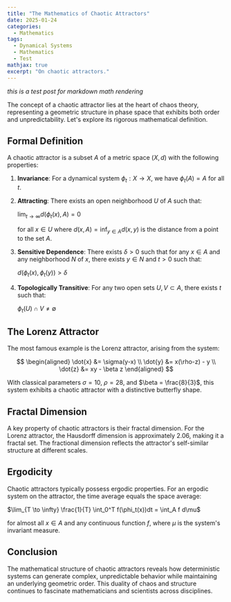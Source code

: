 ```yaml
---
title: "The Mathematics of Chaotic Attractors"
date: 2025-01-24
categories:
  - Mathematics
tags:
  - Dynamical Systems
  - Mathematics
  - Test
mathjax: true
excerpt: "On chaotic attractors."
---
```


*this is a test post for markdown math rendering*

The concept of a chaotic attractor lies at the heart of chaos theory, representing a geometric structure in phase space that exhibits both order and unpredictability. Let's explore its rigorous mathematical definition.

## Formal Definition

A chaotic attractor is a subset $A$ of a metric space $(X,d)$ with the following properties:

1. **Invariance**: For a dynamical system $\phi_t: X \to X$, we have $\phi_t(A) = A$ for all $t$.

2. **Attracting**: There exists an open neighborhood $U$ of $A$ such that:

   $\lim_{t \to \infty} d(\phi_t(x), A) = 0$
   
   for all $x \in U$ where $d(x,A) = \inf_{y \in A} d(x,y)$ is the distance from a point to the set $A$.

3. **Sensitive Dependence**: There exists $\delta > 0$ such that for any $x \in A$ and any neighborhood $N$ of $x$, there exists $y \in N$ and $t > 0$ such that:

   $d(\phi_t(x), \phi_t(y)) > \delta$

4. **Topologically Transitive**: For any two open sets $U, V \subset A$, there exists $t$ such that:

   $\phi_t(U) \cap V \neq \emptyset$

## The Lorenz Attractor

The most famous example is the Lorenz attractor, arising from the system:

$$
\begin{aligned}
\dot{x} &= \sigma(y-x) \\
\dot{y} &= x(\rho-z) - y \\
\dot{z} &= xy - \beta z
\end{aligned}
$$

With classical parameters $\sigma = 10$, $\rho = 28$, and $\beta = \frac{8}{3}$, this system exhibits a chaotic attractor with a distinctive butterfly shape.

## Fractal Dimension

A key property of chaotic attractors is their fractal dimension. For the Lorenz attractor, the Hausdorff dimension is approximately 2.06, making it a fractal set. The fractional dimension reflects the attractor's self-similar structure at different scales.

## Ergodicity

Chaotic attractors typically possess ergodic properties. For an ergodic system on the attractor, the time average equals the space average:

$\lim_{T \to \infty} \frac{1}{T} \int_0^T f(\phi_t(x))dt = \int_A f d\mu$

for almost all $x \in A$ and any continuous function $f$, where $\mu$ is the system's invariant measure.

## Conclusion

The mathematical structure of chaotic attractors reveals how deterministic systems can generate complex, unpredictable behavior while maintaining an underlying geometric order. This duality of chaos and structure continues to fascinate mathematicians and scientists across disciplines.
